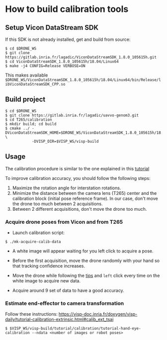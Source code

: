 # How to build calibration tools

## Setup Vicon DataStream SDK

If this SDK is not already installed, get and build from source:

```
$ cd $DRONE_WS
$ git clone https://gitlab.inria.fr/lagadic/ViconDataStreamSDK_1.8.0_105615h.git
$ cd ViconDataStreamSDK_1.8.0_105615h/18.04/Linux64
$ make -j4 CONFIG=Release VERBOSE=ON
```

This makes available `$DRONE_WS/ViconDataStreamSDK_1.8.0_105615h/18.04/Linux64/bin/Release/libViconDataStreamSDK_CPP.so`

## Build project

```
$ cd $DRONE_WS
$ git clone https://gitlab.inria.fr/lagadic/uavvo-genom3.git
$ cd T265/calibration
$ mkdir build; cd build
$ cmake ../ -DViconDataStreamSDK_HOME=$DRONE_WS/ViconDataStreamSDK_1.8.0_105615h/18.04/Linux64 \
            -DVISP_DIR=$VISP_WS/visp-build
```

## Usage

The calibration procedure is similar to the one explained in this [tutorial](https://visp-doc.inria.fr/doxygen/visp-daily/tutorial-calibration-extrinsic.html)

To improve calibration accuracy, you should follow the following steps: <a name="tips"></a>
1) Maximize the rotation angle for interstation rotations.
2) Minimize the distance between the camera lens (T265) center and the calibration block (initial pose reference frame). In our case, don't move the drone too much between 2 acquisitions.
3) Between 2 different acquisitions, don't move the drone too much.


### Acquire drone poses from Vicon and from T265
- Launch calibration script:
```
$ ./mk-acquire-calib-data
```

- A white image will appear waiting for you left click to acquire a pose.

- Before the first acquisition, move the drone randomly with your hand so that tracking confidence increases.

- Move the drone while following the [tips](#tips) and `left` click every time on the white image to acquire new data.

- Acquire around 9 set of data to have a good accuracy.

### Estimate end-effector to camera transformation

Follow these instructions: <https://visp-doc.inria.fr/doxygen/visp-daily/tutorial-calibration-extrinsic.html#calib_ext_tsai>

```
$ $VISP_WS/visp-build/tutorial/calibration/tutorial-hand-eye-calibration --ndata <number of images or robot poses>
```
